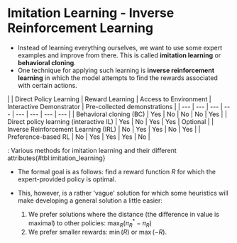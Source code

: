 # Imitation Learning - Inverse Reinforcement Learning

- Instead of learning everything ourselves, we want to use some expert examples
  and improve from there. This is called **imitation learning** or **behavioral
  cloning**.
- One technique for applying such learning is **inverse reinforcement
  learning** in which the model attempts to find the rewards associated with
  certain actions.

| | Direct Policy Learning | Reward Learning | Access to Environment | Interactive Demonstrator | Pre-collected demonstrations |
| --- | --- | --- | --- | --- | --- | --- | --- |
| Behavioral cloning (BC) | Yes | No | No | No | Yes |
| Direct policy learning (interactive IL) | Yes | No | Yes | Yes | Optional |
| Inverse Reinforcement Learning (IRL) | No | Yes | Yes | No | Yes |
| Preference-based RL | No | Yes | Yes | Yes | No |

: Various methods for imitation learning and their different attributes{#tbl:imitation_learning}

- The formal goal is as follows: find a reward function $R$ for which the
  expert-provided policy is optimal.
- This, however, is a rather 'vague' solution for which some heuristics will
  make developing a general solution a little easier:

  1. We prefer solutions where the distance (the difference in value is maximal)
     to other policies: $\max_{R}(\pi^*_R - \pi_R)$
  2. We prefer smaller rewards: $\min(R)$ or $\max(-R)$.
